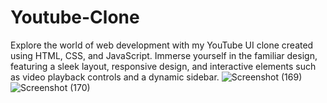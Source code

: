 # Youtube-Clone
Explore the world of web development with my YouTube UI clone created using HTML, CSS, and JavaScript. Immerse yourself in the familiar design, featuring a sleek layout, responsive design, and interactive elements such as video playback controls and a dynamic sidebar. 
![Screenshot (169)](https://github.com/DarshanNaik547/Youtube-Clone/assets/76273473/2069c61b-fdeb-4b94-8b2e-1c041536d74d)
![Screenshot (170)](https://github.com/DarshanNaik547/Youtube-Clone/assets/76273473/83282349-47f9-4bae-9697-052aab154dd8)
